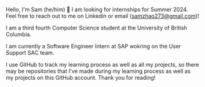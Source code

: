 Hello, I'm Sam (he/him) 👋
I am looking for internships for Summer 2024. Feel free to reach out to me on Linkedin or email (samzhao273@gmail.com)!

I am a third fourth Computer Science student at the University of British Columbia.

I am currently a Software Engineer Intern at SAP wokring on the User Support SAC team.

I use GitHub to track my learning process as well as all my projects, so there may be repositories that I've made during my learning process as well as my projects on this GitHub account.
Thank you for reading!
